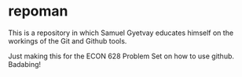 # repoman
This is a repository in which Samuel Gyetvay educates himself on the workings of the Git and Github tools.

Just making this for the ECON 628 Problem Set on how to use github. Badabing!
